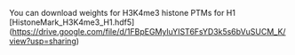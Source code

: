  You can download weights for  H3K4me3 histone PTMs for H1  [HistoneMark_H3K4me3_H1.hdf5] (https://drive.google.com/file/d/1FBpEGMyluYIST6FsYD3k5s6bVuSUCM_K/view?usp=sharing) 
